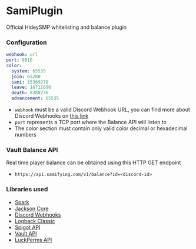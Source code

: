 # SamiPlugin

Official HideySMP whitelisting and balance plugin

### Configuration

```yaml
webhook: url
port: 8010
color:
  system: 65535
  join: 65280
  sami: 15369278
  leave: 16711680
  death: 8388736
  advancement: 65535
```

- `webhook` must be a valid Discord Webhook URL, you can find more about Discord Webhooks
  on [this link](https://support.discord.com/hc/en-us/articles/228383668-Intro-to-Webhooks)
- `port` represents a TCP port where the Balance API will listen to
- The color section must contain only valid color decimal or hexadecimal numbers

### Vault Balance API

Real time player balance can be obtained using this HTTP GET endpoint

- `https://api.samifying.com/v1/balance?id=<discord-id>`

### Libraries used

- [Spark](https://github.com/perwendel/spark)
- [Jackson Core](https://github.com/FasterXML/jackson-core)
- [Discord Webhooks](https://github.com/MinnDevelopment/discord-webhooks)
- [Logback Classic](https://github.com/qos-ch/logback)
- [Spigot API](https://hub.spigotmc.org/javadocs/bukkit/)
- [Vault API](https://github.com/MilkBowl/VaultAPI)
- [LuckPerms API](https://github.com/lucko/LuckPerms)